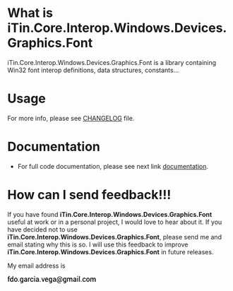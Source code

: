 ﻿
# What is iTin.Core.Interop.Windows.Devices.Graphics.Font

iTin.Core.Interop.Windows.Devices.Graphics.Font is a library containing Win32 font interop definitions, data structures, constants...

# Usage
   
For more info, please see [CHANGELOG] file.

# Documentation

 - For full code documentation, please see next link [documentation].

# How can I send feedback!!!

If you have found **iTin.Core.Interop.Windows.Devices.Graphics.Font** useful at work or in a personal project, I would love to hear about it. If you have decided not to use **iTin.Core.Interop.Windows.Devices.Graphics.Font**, please send me and email stating why this is so. I will use this feedback to improve **iTin.Core.Interop.Windows.Devices.Graphics.Font** in future releases.

My email address is 

![email.png][email] 


[email]: ./assets/email.png "email"
[documentation]: ./documentation/iTin.Core.Interop.Windows.Devices.Graphics.Font.md
[CHANGELOG]: https://github.com/iAJTin/iTin.Core.Interop.Windows.Devices.Graphics.Font/blob/master/CHANGELOG.md
